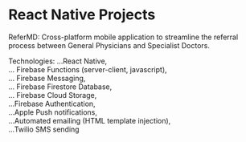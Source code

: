 # React Native Projects

ReferMD: Cross-platform mobile application to streamline the referral process between General Physicians and Specialist Doctors.

Technologies: 
...React Native,  
  ... Firebase Functions (server-client, javascript),  
   ... Firebase Messaging,  
   ... Firebase Firestore Database,  
    ... Firebase Cloud Storage,  
     ...Firebase Authentication,  
      ...Apple Push notifications,  
       ...Automated emailing (HTML template injection),  
        ...Twilio SMS sending
